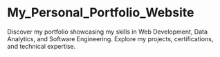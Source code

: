 # My_Personal_Portfolio_Website
Discover my portfolio showcasing my skills in Web Development, Data Analytics, and Software Engineering. Explore my projects, certifications, and technical expertise.
